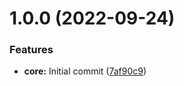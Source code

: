 # 1.0.0 (2022-09-24)


### Features

* **core:** Initial commit ([7af90c9](https://github.com/lexo-mpuzovic/plugin-updater/commit/7af90c94fe84e155551ebe561e906d8b20a9eb34))
